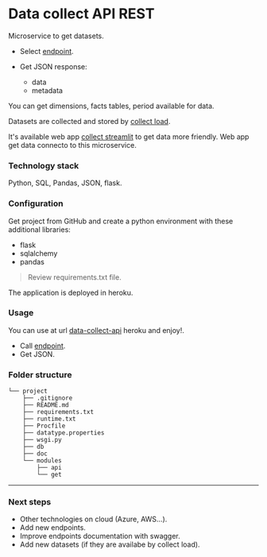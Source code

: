 # Data collect API REST
Microservice to get datasets.

- Select [endpoint](./doc/doc-data.json).
- Get JSON response:

    - data
    - metadata

You can get dimensions, facts tables, period available for data.

Datasets are collected and stored by [collect load](https://github.com/elvestevez/collect_load).

It's available web app [collect streamlit](https://github.com/elvestevez/collect_streamlit) to get data more friendly. Web app get data connecto to this microservice.

### **Technology stack**
Python, SQL, Pandas, JSON, flask.

### **Configuration**
Get project from GitHub and create a python environment with these additional libraries:
- flask
- sqlalchemy
- pandas

> Review requirements.txt file.

The application is deployed in heroku.

### **Usage**
You can use at url [data-collect-api](https://data-collect-api.herokuapp.com) heroku and enjoy!.

- Call [endpoint](https://data-collect-api.herokuapp.com/documentation).
- Get JSON.

### **Folder structure**

```
└── project
    ├── .gitignore
    ├── README.md
    ├── requirements.txt
    ├── runtime.txt
    ├── Procfile
    ├── datatype.properties
    ├── wsgi.py
    ├── db
    ├── doc
    └── modules
        ├── api
        └── get
```

---

### **Next steps**
- Other technologies on cloud (Azure, AWS...).
- Add new endpoints.
- Improve endpoints documentation with swagger.
- Add new datasets (if they are availabe by collect load).
